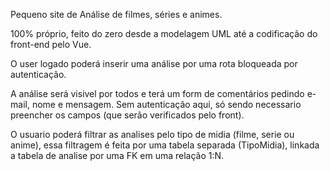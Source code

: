 Pequeno site de Análise de filmes, séries e animes.

100% próprio, feito do zero desde a modelagem UML até a codificação do front-end pelo Vue.

O user logado poderá inserir uma análise por uma rota bloqueada por autenticação.

A análise será visivel por todos e terá um form de comentários pedindo e-mail, nome e mensagem. Sem autenticação aqui, só sendo necessario preencher os campos (que serão verificados pelo front).

O usuario poderá filtrar as analises pelo tipo de midia (filme, serie ou anime), essa filtragem é feita por uma tabela separada (TipoMidia), linkada a tabela de analise por uma FK em uma relação 1:N.
